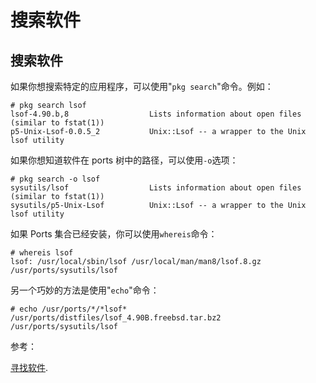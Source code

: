 # 搜索软件

## 搜索软件

如果你想搜索特定的应用程序，可以使用"`pkg search`"命令。例如：

```
# pkg search lsof
lsof-4.90.b,8                  Lists information about open files (similar to fstat(1))
p5-Unix-Lsof-0.0.5_2           Unix::Lsof -- a wrapper to the Unix lsof utility 
```

如果你想知道软件在 ports 树中的路径，可以使用`-o`选项：

```
# pkg search -o lsof
sysutils/lsof                  Lists information about open files (similar to fstat(1))
sysutils/p5-Unix-Lsof          Unix::Lsof -- a wrapper to the Unix lsof utility 
```

如果 Ports 集合已经安装，你可以使用`whereis`命令：

```
# whereis lsof
lsof: /usr/local/sbin/lsof /usr/local/man/man8/lsof.8.gz /usr/ports/sysutils/lsof 
```

另一个巧妙的方法是使用"`echo`"命令：

```
# echo /usr/ports/*/*lsof*
/usr/ports/distfiles/lsof_4.90B.freebsd.tar.bz2 /usr/ports/sysutils/lsof 
```

参考：

[寻找软件](https://www.freebsd.org/doc/handbook/ports-finding-applications.html).
